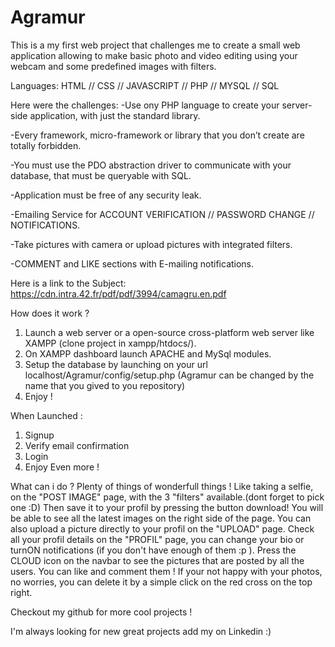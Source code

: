 # Agramur

This is a my first web project that challenges me to create a small web application allowing to make basic photo and video editing using your webcam and some predefined images with filters.

Languages:
  HTML // CSS // JAVASCRIPT // PHP // MYSQL // SQL

Here were the challenges: 
  -Use ony PHP language to create your server-side application, with just the standard library.
  
  -Every framework, micro-framework or library that you don’t create are totally forbidden.
  
  -You must use the PDO abstraction driver to communicate with your database, that must be queryable with SQL.
  
  -Application must be free of any security leak.
  
  -Emailing Service for ACCOUNT VERIFICATION // PASSWORD CHANGE // NOTIFICATIONS.
  
  -Take pictures with camera or upload pictures with integrated filters.
  
  -COMMENT and LIKE sections with E-mailing notifications.
  
  Here is a link to the Subject: https://cdn.intra.42.fr/pdf/pdf/3994/camagru.en.pdf

How does it work ? 
1) Launch a web server or a open-source cross-platform web server like XAMPP (clone project in xampp/htdocs/).
2) On XAMPP dashboard launch APACHE and MySql modules.
3) Setup the database by launching on your url localhost/Agramur/config/setup.php (Agramur can be changed by the name that you gived to you repository)
4) Enjoy !

When Launched :
1) Signup
2) Verify email confirmation
3) Login
4) Enjoy Even more !

What can i do ? 
Plenty of things of wonderfull things ! Like taking a selfie, on the "POST IMAGE" page, with the 3 "filters" available.(dont forget to pick one :D) 
Then save it to your profil by pressing the button download! You will be able to see all the latest images on the right side of the page. 
You can also upload a picture directly to your profil on the "UPLOAD" page. Check all your profil details on the "PROFIL" page, you can change your bio or turnON notifications (if you don't have enough of them :p ).
Press the CLOUD icon on the navbar to see the pictures that are posted by all the users. You can like and comment them !
If your not happy with your photos, no worries, you can delete it by a simple click on the red cross on the top right.

Checkout my github for more cool projects !

I'm always looking for new great projects add my on Linkedin :)
  
